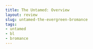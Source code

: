 ```yaml
---
title: The Untamed: Overview
layout: review
slug: untamed-the-evergreen-bromance
tags:
- untamed
- bl
- bromance
---
```

